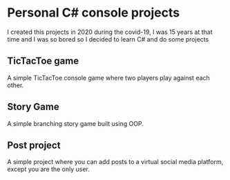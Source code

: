 # Personal C# console projects
I created this projects in 2020 during the covid-19, I was 15 years at that time and I was so bored so I decided to learn C# and do some projects

## TicTacToe game
A simple TicTacToe console game where two players play against each other.

## Story Game
A simple branching story game built using OOP.

## Post project
A simple project where you can add posts to a virtual social media platform, except you are the only user.
